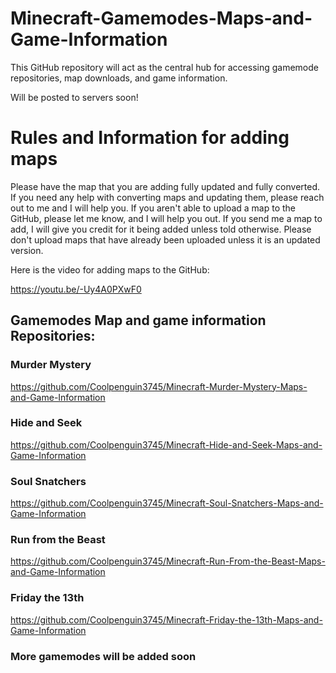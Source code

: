# Minecraft-Gamemodes-Maps-and-Game-Information
This GitHub repository will act as the central hub for accessing gamemode repositories, map downloads, and game information.

Will be posted to servers soon!

# Rules and Information for adding maps
Please have the map that you are adding fully updated and fully converted. If you need any help with converting maps and updating them, please reach out to me and I will help you. If you aren't able to upload a map to the GitHub, please let me know, and I will help you out. If you send me a map to add, I will give you credit for it being added unless told otherwise. Please don't upload maps that have already been uploaded unless it is an updated version.

Here is the video for adding maps to the GitHub:

https://youtu.be/-Uy4A0PXwF0

## Gamemodes Map and game information Repositories:

### Murder Mystery

https://github.com/Coolpenguin3745/Minecraft-Murder-Mystery-Maps-and-Game-Information

### Hide and Seek

https://github.com/Coolpenguin3745/Minecraft-Hide-and-Seek-Maps-and-Game-Information

### Soul Snatchers

https://github.com/Coolpenguin3745/Minecraft-Soul-Snatchers-Maps-and-Game-Information

### Run from the Beast

https://github.com/Coolpenguin3745/Minecraft-Run-From-the-Beast-Maps-and-Game-Information

### Friday the 13th

https://github.com/Coolpenguin3745/Minecraft-Friday-the-13th-Maps-and-Game-Information

### More gamemodes will be added soon
